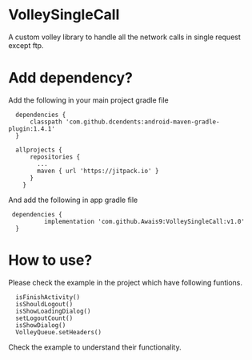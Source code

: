 # VolleySingleCall
A custom volley library to handle all the network calls in single request except ftp.

# Add dependency?

Add the following in your main project gradle file

      dependencies {
          classpath 'com.github.dcendents:android-maven-gradle-plugin:1.4.1'
      }
      
      allprojects {
          repositories {
            ...
            maven { url 'https://jitpack.io' }
          }
        }
        
And add the following in app gradle file

     dependencies {
              implementation 'com.github.Awais9:VolleySingleCall:v1.0'
      }

# How to use?
Please check the example in the project which have following funtions.

      isFinishActivity()
      isShouldLogout()
      isShowLoadingDialog()
      setLogoutCount()
      isShowDialog()
      VolleyQueue.setHeaders()

Check the example to understand their functionality.

